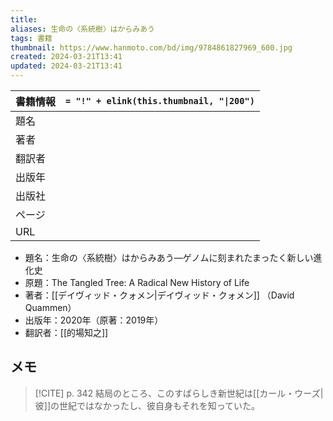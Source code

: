 ```yaml
---
title: 
aliases: 生命の〈系統樹〉はからみあう
tags: 書籍
thumbnail: https://www.hanmoto.com/bd/img/9784861827969_600.jpg
created: 2024-03-21T13:41
updated: 2024-03-21T13:41
---
```


| 書籍情報 | `= "!" + elink(this.thumbnail, "\|200")` |
| ---- | ---------------------------------------- |
| 題名   |                                          |
| 著者   |                                          |
| 翻訳者  |                                          |
| 出版年  |                                          |
| 出版社  |                                          |
| ページ  |                                          |
| URL  |                                          |

 - 題名：生命の〈系統樹〉はからみあう—ゲノムに刻まれたまったく新しい進化史
 - 原題：The Tangled Tree: A Radical New History of Life
 - 著者：[[デイヴィッド・クォメン|デイヴィッド・クォメン]] （David Quammen）
 - 出版年：2020年（原著：2019年）
 - 翻訳者：[[的場知之]]

## メモ

> [!CITE] p. 342
> 結局のところ、このすばらしき新世紀は[[カール・ウーズ|彼]]の世紀ではなかったし、彼自身もそれを知っていた。
